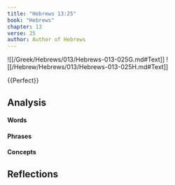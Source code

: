 ```yaml
---
title: "Hebrews 13:25"
book: "Hebrews"
chapter: 13
verse: 25
author: Author of Hebrews
---
```

![[/Greek/Hebrews/013/Hebrews-013-025G.md#Text]]
![[/Hebrew/Hebrews/013/Hebrews-013-025H.md#Text]]

{{Perfect}}

## Analysis

#### Words

#### Phrases

#### Concepts

## Reflections
